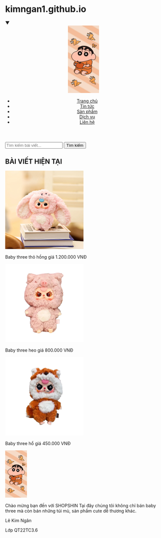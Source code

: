 # kimngan1.github.io
<!doctype html>
<html lang="vi">
 <head>
<meta charset="UTF-8">
<meta name="viewport" content="width=device-width, initial-scale=1.0">
<title>Trang Web</title>
	 <link rel="stylesheet" href="kng.css">
	 <link href="kng.css" rel="stylesheet" type="text/css">
	 </head>
▼<body>
<header>
<div class="logo">
<img src="shopshin.jpg" alt="Logo" width="100">
</div>
<nav class="menu">
<ul>
<li><a href="#">Trang chủ</a></li>
<li><a href="#">Tin tức</a></li>
<li><a href="#">Sản phẩm</a></li>
<li><a href="#">Dịch vụ</a></li>
<li><a href="#">Liên hệ</a></li>
</ul>
</nav>
	</header>
	<div class="container">
<div class="col1">
<div class="search-bar">
<form action="/search" method="GET">
<input type="text" name="query" placeholder="Tìm kiếm bài viết...">
<button type="submit">Tìm kiếm</button>
	</form>
</div>
<h2>BÀI VIẾT HIỆN TẠI</h2>
<div class="post">
	<img src="tho.jpg" alt="Bài viết 1" width="50%">
	<p>Baby three thỏ hồng giá 1.200.000 VNĐ </p>
	</div>
<div class="post"> <img src="heo.jpg" alt="Bài viết 2" width="50%"> <p>Baby three heo giá 800.000 VNĐ</p>
	</div>
<div class="post">
	<img src="ho.jpg" alt="Bài viết 3" width="50%"> <p>Baby three hổ giá 450.000 VNĐ</p>
	</div>
<div class="col2"> <img src="shopshin.jpg" alt="Hình ảnh bài viết" width="70"> 
	<p>Chào mừng bạn đến với SHOPSHIN
	Tại đây chúng tôi không chỉ bán baby three mà còn bán những túi mù, sản phẩm cute dễ thương khác.</p>
	</div>
	</div>
	<footer>
		<p>Lê Kim Ngân</p>
<p>Lớp QT22TC3.6</p>
		</footer>
</body>
</html>
